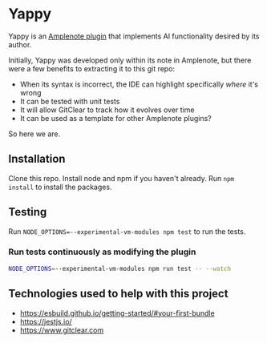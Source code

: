 # Yappy

Yappy is an [Amplenote plugin](https://www.amplenote.com/help/developing_amplenote_plugins) that implements 
AI functionality desired by its author. 

Initially, Yappy was developed only within its note in Amplenote, but there were a few benefits to extracting 
it to this git repo:

* When its syntax is incorrect, the IDE can highlight specifically *where* it's wrong
* It can be tested with unit tests
* It will allow GitClear to track how it evolves over time
* It can be used as a template for other Amplenote plugins?

So here we are.

## Installation

Clone this repo. Install node and npm if you haven't already. Run `npm install` to install the packages.  

## Testing

Run `NODE_OPTIONS=--experimental-vm-modules npm test` to run the tests.

### Run tests continuously as modifying the plugin

```bash
NODE_OPTIONS=--experimental-vm-modules npm run test -- --watch
```

## Technologies used to help with this project

* https://esbuild.github.io/getting-started/#your-first-bundle
* https://jestjs.io/
* https://www.gitclear.com
